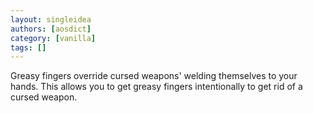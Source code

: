 ```yaml
---
layout: singleidea
authors: [aosdict]
category: [vanilla]
tags: []
---
```

Greasy fingers override cursed weapons' welding themselves to your hands. This allows you to get greasy fingers intentionally to get rid of a cursed weapon.
